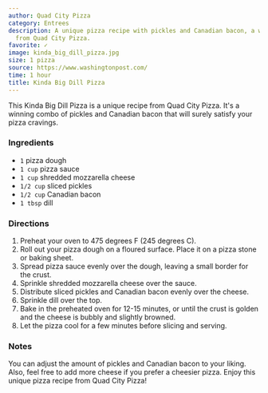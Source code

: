 ```yaml
---
author: Quad City Pizza
category: Entrees
description: A unique pizza recipe with pickles and Canadian bacon, a winning combo
  from Quad City Pizza.
favorite: ✓
image: kinda_big_dill_pizza.jpg
size: 1 pizza
source: https://www.washingtonpost.com/
time: 1 hour
title: Kinda Big Dill Pizza
---
```

This Kinda Big Dill Pizza is a unique recipe from Quad City Pizza. It's a winning combo of pickles and Canadian bacon that will surely satisfy your pizza cravings. 

### Ingredients

* `1` pizza dough
* `1 cup` pizza sauce
* `1 cup` shredded mozzarella cheese
* `1/2 cup` sliced pickles
* `1/2 cup` Canadian bacon
* `1 tbsp` dill

### Directions

1. Preheat your oven to 475 degrees F (245 degrees C).
2. Roll out your pizza dough on a floured surface. Place it on a pizza stone or baking sheet.
3. Spread pizza sauce evenly over the dough, leaving a small border for the crust.
4. Sprinkle shredded mozzarella cheese over the sauce.
5. Distribute sliced pickles and Canadian bacon evenly over the cheese.
6. Sprinkle dill over the top.
7. Bake in the preheated oven for 12-15 minutes, or until the crust is golden and the cheese is bubbly and slightly browned.
8. Let the pizza cool for a few minutes before slicing and serving.

### Notes

You can adjust the amount of pickles and Canadian bacon to your liking. Also, feel free to add more cheese if you prefer a cheesier pizza. Enjoy this unique pizza recipe from Quad City Pizza!